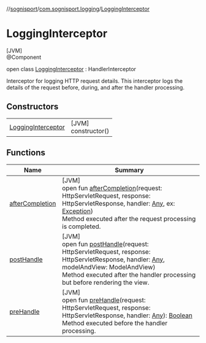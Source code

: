 //[sognisport](../../../index.md)/[com.sognisport.logging](../index.md)/[LoggingInterceptor](index.md)

# LoggingInterceptor

[JVM]\
@Component

open class [LoggingInterceptor](index.md) : HandlerInterceptor

Interceptor for logging HTTP request details. This interceptor logs the details of the request before, during, and after the handler processing.

## Constructors

| | |
|---|---|
| [LoggingInterceptor](-logging-interceptor.md) | [JVM]<br>constructor() |

## Functions

| Name | Summary |
|---|---|
| [afterCompletion](after-completion.md) | [JVM]<br>open fun [afterCompletion](after-completion.md)(request: HttpServletRequest, response: HttpServletResponse, handler: [Any](https://kotlinlang.org/api/latest/jvm/stdlib/kotlin/-any/index.html), ex: [Exception](https://docs.oracle.com/javase/8/docs/api/java/lang/Exception.html))<br>Method executed after the request processing is completed. |
| [postHandle](post-handle.md) | [JVM]<br>open fun [postHandle](post-handle.md)(request: HttpServletRequest, response: HttpServletResponse, handler: [Any](https://kotlinlang.org/api/latest/jvm/stdlib/kotlin/-any/index.html), modelAndView: ModelAndView)<br>Method executed after the handler processing but before rendering the view. |
| [preHandle](pre-handle.md) | [JVM]<br>open fun [preHandle](pre-handle.md)(request: HttpServletRequest, response: HttpServletResponse, handler: [Any](https://kotlinlang.org/api/latest/jvm/stdlib/kotlin/-any/index.html)): [Boolean](https://kotlinlang.org/api/latest/jvm/stdlib/kotlin/-boolean/index.html)<br>Method executed before the handler processing. |
